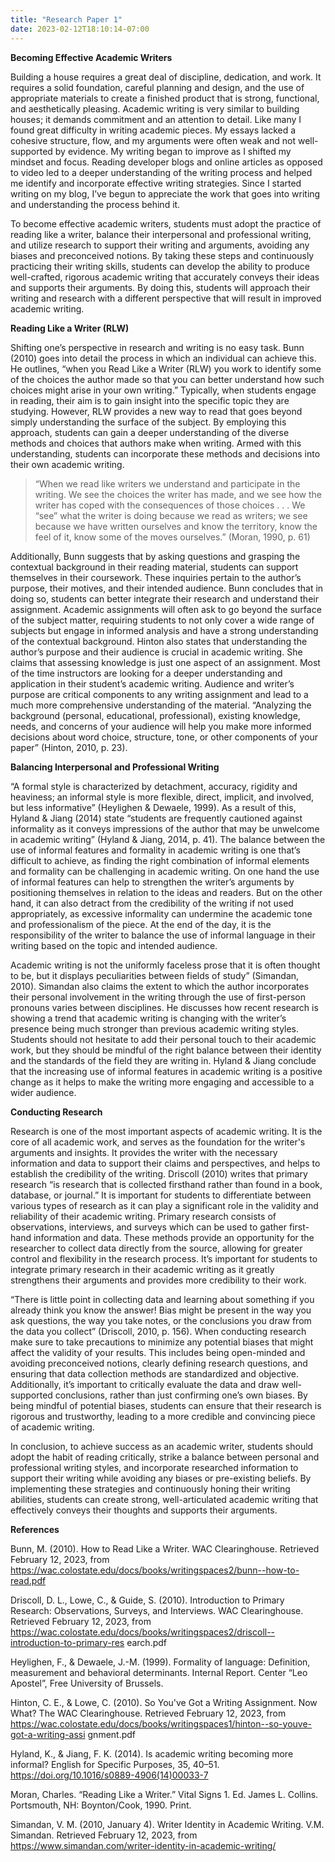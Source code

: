 ```yaml
---
title: "Research Paper 1"
date: 2023-02-12T18:10:14-07:00
---
```


**Becoming Effective Academic Writers**

Building a house requires a great deal of discipline, dedication, and work. It requires a solid foundation, careful planning and design, and the use of appropriate materials to create a finished product that is strong, functional, and aesthetically pleasing. Academic writing is very similar to building houses; it demands commitment and an attention to detail. Like many I found great difficulty in writing academic pieces. My essays lacked a cohesive structure, flow, and my arguments were often weak and not well-supported by evidence. My writing began to improve as I shifted my mindset and focus. Reading developer blogs and online articles as opposed to video led to a deeper understanding of the writing process and helped me identify and incorporate effective writing strategies. Since I started writing on my blog, I’ve begun to appreciate the work that goes into writing and understanding the process behind it.

To become effective academic writers, students must adopt the practice of reading like a writer, balance their interpersonal and professional writing, and utilize research to support their writing and arguments, avoiding any biases and preconceived notions. By taking these steps and continuously practicing their writing skills, students can develop the ability to produce well-crafted, rigorous academic writing that accurately conveys their ideas and supports their arguments. By doing this, students will approach their writing and research with a different perspective that will result in improved academic writing.

**Reading Like a Writer (RLW)**

Shifting one’s perspective in research and writing is no easy task. Bunn (2010) goes into detail the process in which an individual can achieve this. He outlines, “when you Read Like a Writer (RLW) you work to identify some of the choices the author made so that you can better understand how such choices might arise in your own writing.” Typically, when students engage in reading, their aim is to gain insight into the specific topic they are studying. However, RLW provides a new way to read that goes beyond simply understanding the surface of the subject. By employing this approach, students can gain a deeper understanding of the diverse methods and choices that authors make when writing. Armed with this understanding, students can incorporate these methods and decisions into their own academic writing.

> “When we read like writers we understand and participate in the writing. We see the choices the writer has made, and we see how the writer has coped with the consequences of those choices . . . We “see” what the writer is doing because we read as writers; we see because we have written ourselves and know the territory, know the feel of it, know some of the moves ourselves.” (Moran, 1990, p. 61)

Additionally, Bunn suggests that by asking questions and grasping the contextual background in their reading material, students can support themselves in their coursework. These inquiries pertain to the author’s purpose, their motives, and their intended audience. Bunn concludes that in doing so, students can better integrate their research and understand their assignment. Academic assignments will often ask to go beyond the surface of the subject matter, requiring students to not only cover a wide range of subjects but engage in informed analysis and have a strong understanding of the contextual background. Hinton also states that understanding the author’s purpose and their audience is crucial in academic writing. She claims that assessing knowledge is just one aspect of an assignment. Most of the time instructors are looking for a deeper understanding and application in their student’s academic writing. Audience and writer’s purpose are critical components to any writing assignment and lead to a much more comprehensive understanding of the material. “Analyzing the background (personal, educational, professional), existing knowledge, needs, and concerns of your audience will help you make more informed decisions about word choice, structure, tone, or other components of your paper” (Hinton, 2010, p. 23).

**Balancing Interpersonal and Professional Writing**

“A formal style is characterized by detachment, accuracy, rigidity and heaviness; an informal style is more flexible, direct, implicit, and involved, but less informative” (Heylighen & Dewaele, 1999). As a result of this, Hyland & Jiang (2014) state “students are frequently cautioned against informality as it conveys impressions of the author that may be unwelcome in academic writing” (Hyland & Jiang, 2014, p. 41). The balance between the use of informal features and formality in academic writing is one that’s difficult to achieve, as finding the right combination of informal elements and formality can be challenging in academic writing. On one hand the use of informal features can help to strengthen the writer’s arguments by positioning themselves in relation to the ideas and readers. But on the other hand, it can also detract from the credibility of the writing if not used appropriately, as excessive informality can undermine the academic tone and professionalism of the piece. At the end of the day, it is the responsibility of the writer to balance the use of informal language in their writing based on the topic and intended audience.

Academic writing is not the uniformly faceless prose that it is often thought to be, but it displays peculiarities between fields of study” (Simandan, 2010). Simandan also claims the extent to which the author incorporates their personal involvement in the writing through the use of first-person pronouns varies between disciplines. He discusses how recent research is showing a trend that academic writing is changing with the writer’s presence being much stronger than previous academic writing styles. Students should not hesitate to add their personal touch to their academic work, but they should be mindful of the right balance between their identity and the standards of the field they are writing in. Hyland & Jiang conclude that the increasing use of informal features in academic writing is a positive change as it helps to make the writing more engaging and accessible to a wider audience.

**Conducting Research**

Research is one of the most important aspects of academic writing. It is the core of all academic work, and serves as the foundation for the writer's arguments and insights. It provides the writer with the necessary information and data to support their claims and perspectives, and helps to establish the credibility of the writing. Driscoll (2010) writes that primary research “is research that is collected firsthand rather than found in a book, database, or journal.” It is important for students to differentiate between various types of research as it can play a significant role in the validity and reliability of their academic writing. Primary research consists of observations, interviews, and surveys which can be used to gather first-hand information and data. These methods provide an opportunity for the researcher to collect data directly from the source, allowing for greater control and flexibility in the research process. It’s important for students to integrate primary research in their academic writing as it greatly strengthens their arguments and provides more credibility to their work.

“There is little point in collecting data and learning about something if you already think you know the answer! Bias might be present in the way you ask questions, the way you take notes, or the conclusions you draw from the data you collect” (Driscoll, 2010, p. 156). When conducting research make sure to take precautions to minimize any potential biases that might affect the validity of your results. This includes being open-minded and avoiding preconceived notions, clearly defining research questions, and ensuring that data collection methods are standardized and objective. Additionally, it’s important to critically evaluate the data and draw well-supported conclusions, rather than just confirming one’s own biases. By being mindful of potential biases, students can ensure that their research is rigorous and trustworthy, leading to a more credible and convincing piece of academic writing.

In conclusion, to achieve success as an academic writer, students should adopt the habit of reading critically, strike a balance between personal and professional writing styles, and incorporate researched information to support their writing while avoiding any biases or pre-existing beliefs. By implementing these strategies and continuously honing their writing abilities, students can create strong, well-articulated academic writing that effectively conveys their thoughts and supports their arguments.

**References**

Bunn, M. (2010). How to Read Like a Writer. WAC Clearinghouse. Retrieved February 12, 2023,
from https://wac.colostate.edu/docs/books/writingspaces2/bunn--how-to-read.pdf

Driscoll, D. L., Lowe, C., & Guide, S. (2010). Introduction to Primary Research: Observations,
Surveys, and Interviews. WAC Clearinghouse. Retrieved February 12, 2023, from
https://wac.colostate.edu/docs/books/writingspaces2/driscoll--introduction-to-primary-res
earch.pdf

Heylighen, F., & Dewaele, J.-M. (1999). Formality of language: Definition, measurement and
behavioral determinants. Internal Report. Center “Leo Apostel”, Free University of
Brussels.

Hinton, C. E., & Lowe, C. (2010). So You've Got a Writing Assignment. Now What? The WAC
Clearinghouse. Retrieved February 12, 2023, from
https://wac.colostate.edu/docs/books/writingspaces1/hinton--so-youve-got-a-writing-assi
gnment.pdf

Hyland, K., & Jiang, F. K. (2014). Is academic writing becoming more informal? English for
Specific Purposes, 35, 40–51. https://doi.org/10.1016/s0889-4906(14)00033-7

Moran, Charles. “Reading Like a Writer.” Vital Signs 1. Ed. James L. Collins.
Portsmouth, NH: Boynton/Cook, 1990. Print.

Simandan, V. M. (2010, January 4). Writer Identity in Academic Writing. V.M. Simandan.
Retrieved February 12, 2023, from
https://www.simandan.com/writer-identity-in-academic-writing/
